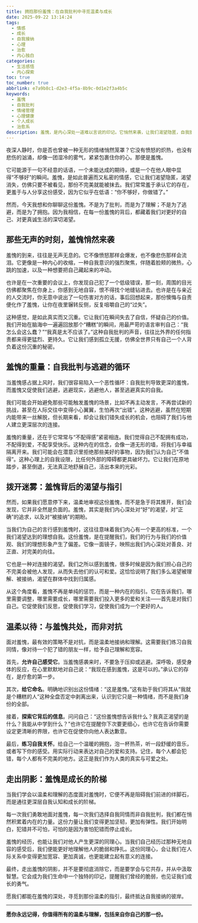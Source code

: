 ```yaml
---
title: 拥抱那份羞愧：在自我批判中寻觅温柔与成长
date: 2025-09-22 13:14:24
tags:
  - 情感
  - 成长
  - 自我接纳
  - 心理
  - 治愈
  - 内心独白
categories:
  - 生活感悟
  - 内心探索
toc: true
toc_number: true
abbrlink: e7a9b8c1-d2e3-4f5a-8b9c-0d1e2f3a4b5c
keywords:
  - 羞愧
  - 自我批判
  - 情绪管理
  - 心理健康
  - 个人成长
  - 治愈系
description: 羞愧，是内心深处一道难以言说的印记。它悄然来袭，让我们渴望隐匿，自我批判。然而，当我们学会温柔地审视这份情感，理解它背后的渴望，羞愧便不再是沉重的负担，而是通往自我接纳与成长的阶梯。这篇文章将带你一同探索羞愧的本质，学会与它共处，最终在自我疗愈中找到力量与希望。
---
```


夜深人静时，你是否也曾被一种无形的情绪悄然笼罩？它没有愤怒的炽热，也没有悲伤的汹涌，却像一团湿冷的雾气，紧紧包裹住你的心。那便是羞愧。

它可能源于一句不经意的话语，一个未能达成的期待，或是一个在他人眼中显得“不够好”的瞬间。羞愧，是如此普遍而又私密的情感，它让我们渴望隐匿，渴望消失，仿佛只要不被看见，那份不完美就能被抹去。我们常常羞于承认它的存在，更羞于与人分享这份感受，因为它似乎在低语：“你不够好，你做错了。”

然而，今天我想和你聊聊这份羞愧。不是为了批判，而是为了理解；不是为了逃避，而是为了拥抱。因为我相信，在每一份羞愧的背后，都藏着我们对更好的自己、对更真诚生活的深切渴望。

## 那些无声的时刻，羞愧悄然来袭

羞愧的到来，往往是无声无息的。它不像愤怒那样会爆发，也不像悲伤那样会流泪。它更像是一种内心的收缩，一种自我意识的强烈聚焦，伴随着脸颊的微热，心跳的加速，以及一种想要把自己藏起来的冲动。

也许是在一次重要的会议上，你发现自己犯了一个低级错误，那一刻，周围的目光仿佛都聚焦在你身上，你感到无地自容，恨不得找个地缝钻进去。也许是在与亲近的人交流时，你无意中说出了一句伤害对方的话，事后回想起来，那份懊悔与自责便化作了羞愧，让你在夜里辗转反侧，反复咀嚼自己的“过失”。

这种感觉，是如此真实而又沉重。它让我们在瞬间失去了自信，怀疑自己的价值。我们开始在脑海中一遍遍回放那个“糟糕”的瞬间，用最严苛的语言审判自己：“我怎么会这么蠢？”“我真是太不应该了。”这种自我批判的声音，往往比外界的任何指责都来得更猛烈、更持久。它让我们感到孤立无援，仿佛全世界只有自己一个人背负着这份沉重的秘密。

## 羞愧的重量：自我批判与逃避的循环

当羞愧感占据上风时，我们很容易陷入一个恶性循环：自我批判导致更深的羞愧，而羞愧又促使我们逃避，逃避现实，逃避他人，甚至逃避真实的自我。

我们可能会开始避免那些可能触发羞愧的场景，比如不再主动发言，不再尝试新的挑战，甚至在人际交往中变得小心翼翼，生怕再次“出错”。这种逃避，虽然在短期内能带来一丝解脱，但长期来看，却会让我们错失成长的机会，也阻碍了我们与他人建立更深层次的连接。

羞愧的重量，还在于它常常与“不配得感”紧密相连。我们觉得自己不配拥有成功，不配得到爱，不配享受快乐。这种内在的信念，会像一道无形的墙，将我们与幸福隔离开来。我们可能会在潜意识里拒绝那些美好的事物，因为我们认为自己“不值得”。这种心理上的自我设限，比任何外部的障碍都更具破坏力。它让我们在原地踏步，甚至倒退，无法真正地舒展自己，活出本来的光彩。

## 拨开迷雾：羞愧背后的渴望与指引

然而，如果我们愿意停下来，温柔地审视这份羞愧，而不是急于将其推开，我们会发现，它并非全然是负面的。羞愧，其实是我们内心深处对“好”的渴望，对“正确”的追求，以及对“被接纳”的期盼。

当我们为自己的言行感到羞愧时，这往往意味着我们内心有一个更高的标准，一个我们渴望达到的理想自我。这份羞愧，是在提醒我们，我们的行为与我们的价值观、我们的理想形象产生了偏差。它像一面镜子，映照出我们内心深处对善良、对正直、对完美的向往。

它也是一种对连接的渴望。我们之所以感到羞愧，很多时候是因为我们担心自己的不完美会被他人发现，从而失去他们的认可和爱。这恰恰说明了我们多么渴望被理解、被接纳，渴望在群体中找到归属感。

从这个角度看，羞愧不再是单纯的惩罚，而是一种内在的指引。它在告诉我们，哪里需要调整，哪里需要成长，哪里需要我们投入更多的爱和关注——首先是对我们自己。它促使我们反思，促使我们学习，促使我们成为一个更好的人。

## 温柔以待：与羞愧共处，而非对抗

面对羞愧，最有效的策略不是对抗，而是温柔地接纳和理解。这需要我们练习自我同情，像对待一个犯了错的朋友一样，给予自己理解和宽容。

首先，**允许自己感受它**。当羞愧感袭来时，不要急于压抑或逃避。深呼吸，感受身体的反应，在心里默默地对自己说：“我现在感到羞愧，这是可以的。”承认它的存在，是疗愈的第一步。

其次，**给它命名**。明确地识别出这份情绪：“这是羞愧。”这有助于我们将其从“我就是个糟糕的人”这种全盘否定中剥离出来，认识到它只是一种情绪，而不是我们身份的全部。

接着，**探索它背后的信息**。问问自己：“这份羞愧想告诉我什么？我真正渴望的是什么？我能从中学到什么？”也许它在提醒你下次要更细心，也许它在告诉你需要设定更清晰的界限，也许它在促使你向他人表达歉意。

最后，**练习自我关怀**。给自己一个温暖的拥抱，泡一杯热茶，听一段舒缓的音乐，或者写下你的感受。用实际行动来表达对自己的爱和支持。记住，每个人都会犯错，每个人都有不完美的地方。这正是我们作为人类的真实与可爱之处。

## 走出阴影：羞愧是成长的阶梯

当我们学会以温柔和理解的态度面对羞愧时，它便不再是阻碍我们前进的绊脚石，而是通往更深层自我认知和成长的阶梯。

每一次我们勇敢地面对羞愧，每一次我们选择自我同情而非自我批判，我们都在悄然积累着内在的力量。这份力量让我们变得更加坚韧，更加有弹性。我们开始明白，犯错并不可怕，可怕的是因为害怕犯错而停止成长。

羞愧的经历，也能让我们对他人产生更深的同理心。当我们自己经历过那种无地自容的感受后，我们便能更好地理解他人的脆弱和挣扎。这份同理心，会让我们在人际关系中变得更加宽容、更加真诚，也更能建立起有意义的连接。

最终，走出羞愧的阴影，并不是要彻底消除它，而是要学会与它共存，并从中汲取智慧。它会成为我们生命中一个独特的印记，提醒我们曾经的脆弱，也见证我们成长的勇气。

愿我们都能在羞愧的深处，寻觅到那份温柔的指引，最终抵达自我接纳的彼岸。

---
**愿你永远记得，你值得所有的温柔与理解，包括来自你自己的那一份。**